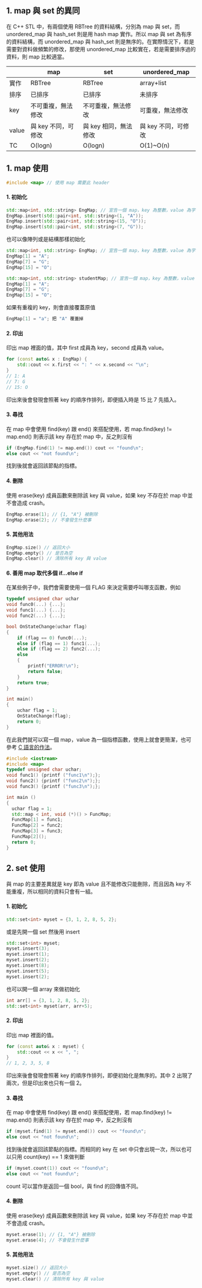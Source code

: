 ## 1. map 與 set 的異同
在 C++ STL 中，有兩個使用 RBTree 的資料結構，分別為 map 與 set，而 unordered_map 與 hash_set 則是用 hash map 實作。所以 map 與 set 為有序的資料結構，而 unordered_map 與 hash_set 則是無序的。在實際情況下，若是需要對資料做頻繁的修改，那使用 unordered_map 比較實在，若是需要排序過的資料，則 map 比較適當。

|  | map | set | unordered_map |
| --- | --- | --- | --- |
| 實作 | RBTree | RBTree | array+list |
| 排序 | 已排序 | 已排序 | 未排序 |
| key | 不可重複，無法修改 | 不可重複，無法修改 | 可重複，無法修改 |
| value | 與 key 不同，可修改 | 與 key 相同，無法修改 | 與 key 不同，可修改 |
| TC | O(logn) | O(logn) | O(1)~O(n) |

## 1. map 使用
```cpp 
#include <map> // 使用 map 需要此 header
```
#### 1. 初始化
```cpp
std::map<int, std::string> EngMap; // 宣告一個 map，key 為整數，value 為字串
EngMap.insert(std::pair<int, std::string>(1, "A"));
EngMap.insert(std::pair<int, std::string>(15, "O"));
EngMap.insert(std::pair<int, std::string>(7, "G"));
```
也可以像陣列或是結構那樣初始化
```cpp
std::map<int, std::string> EngMap; // 宣告一個 map，key 為整數，value 為字串
EngMap[1] = "A";
EngMap[7] = "G";
EngMap[15] = "O";
```
```cpp
std::map<int, std::string> studentMap; // 宣告一個 map，key 為整數，value 為字串
EngMap[1] = "A";
EngMap[7] = "G";
EngMap[15] = "O";
```
如果有重複的 key，則會直接覆蓋原值
```cpp
EngMap[1] = "a"; 把 "A" 覆蓋掉
```
#### 2. 印出
印出 map 裡面的值，其中 first 成員為 key，second 成員為 value。
```cpp
for (const auto& x : EngMap) {
    std::cout << x.first << ": " << x.second << "\n";
}
// 1: A
// 7: G
// 15: O
```
印出來後會發現會照著 key 的順序作排列，即便插入時是 15 比 7 先插入。
#### 3. 尋找
在 map 中會使用 find(key) 跟 end() 來搭配使用，若 map.find(key) != map.end() 則表示該 key 存在於 map 中，反之則沒有
```cpp
if (EngMap.find(1) != map.end()) cout << "found\n";
else cout << "not found\n";
```
找到後就會返回該節點的指標。
#### 4. 刪除
使用 erase(key) 成員函數來刪除該 key 與 value，如果 key 不存在於 map 中並不會造成 crash。
```cpp
EngMap.erase(1); // {1, "A"} 被刪除
EngMap.erase(2); // 不會發生什麼事
```

#### 5. 其他用法
```cpp
EngMap.size() // 返回大小
EngMap.empty() // 是否為空
EngMap.clear() // 清除所有 key 與 value
```

#### 6. 善用 map 取代多個 if...else if
在某些例子中，我們會需要使用一個 FLAG 來決定需要呼叫哪支函數，例如
```cpp
typedef unsigned char uchar
void func0(...) {...};
void func1(...) {...};
void func2(...) {...};

bool OnStateChange(uchar flag) 
{
    if (flag == 0) func0(...);
    else if (flag == 1) func1(...);
    else if (flag == 2) func2(...);
    else 
    {
        printf("ERROR!\n");
        return false;
    }       
    return true;
}

int main()
{
    uchar flag = 1;
    OnStateChange(flag);
    return 0;
}
```
在此我們就可以寫一個 map，value 為一個指標函數，使用上就會更簡潔，也可參考 [C 語言的作法](https://github.com/JrPhy/C_tutorial/blob/main/CH8-%E6%8C%87%E6%A8%99%E8%88%87%E5%87%BD%E6%95%B8.md#5-%E5%96%84%E7%94%A8%E6%8C%87%E6%A8%99%E5%87%BD%E6%95%B8%E6%B8%9B%E5%B0%91%E7%A8%8B%E5%BC%8F%E7%A2%BC)。
```cpp
#include <iostream>
#include <map>
typedef unsigned char uchar;
void func1() {printf ("func1\n");};
void func2() {printf ("func2\n");};
void func3() {printf ("func3\n");};

int main ()
{
  uchar flag = 1;
  std::map < int, void (*)() > FuncMap;
  FuncMap[1] = func1;
  FuncMap[2] = func2;
  FuncMap[3] = func3;
  FuncMap[2]();
  return 0;
}
```

## 2. set 使用
與 map 的主要差異就是 key 即為 value 且不能修改只能刪除，而且因為 key 不能重複，所以相同的資料只會有一組。
#### 1. 初始化
```cpp
std::set<int> myset = {3, 1, 2, 8, 5, 2};
```
或是先開一個 set 然後用 insert
```cpp
std::set<int> myset;
myset.insert(3);
myset.insert(1);
myset.insert(2);
myset.insert(8);
myset.insert(5);
myset.insert(2);
```
也可以開一個 array 來做初始化
```cpp
int arr[] = {3, 1, 2, 8, 5, 2};
std::set<int> myset(arr, arr+5);
```
#### 2. 印出
印出 map 裡面的值。
```cpp
for (const auto& x : myset) {
    std::cout << x << ", ";
}
// 1, 2, 3, 5, 8
```
印出來後會發現會照著 key 的順序作排列，即便初始化是無序的。其中 2 出現了兩次，但是印出來也只有一個 2。
#### 3. 尋找
在 map 中會使用 find(key) 跟 end() 來搭配使用，若 map.find(key) != map.end() 則表示該 key 存在於 map 中，反之則沒有
```cpp
if (myset.find(1) != myset.end()) cout << "found\n";
else cout << "not found\n";
```
找到後就會返回該節點的指標。而相同的 key 在 set 中只會出現一次，所以也可以只用 count(key) == 1 來做判斷
```cpp
if (myset.count(1)) cout << "found\n";
else cout << "not found\n";
```
count 可以當作是返回一個 bool，與 find 的回傳值不同。
#### 4. 刪除
使用 erase(key) 成員函數來刪除該 key 與 value，如果 key 不存在於 map 中並不會造成 crash。
```cpp
myset.erase(1); // {1, "A"} 被刪除
myset.erase(4); // 不會發生什麼事
```

#### 5. 其他用法
```cpp
myset.size() // 返回大小
myset.empty() // 是否為空
myset.clear() // 清除所有 key 與 value
```
